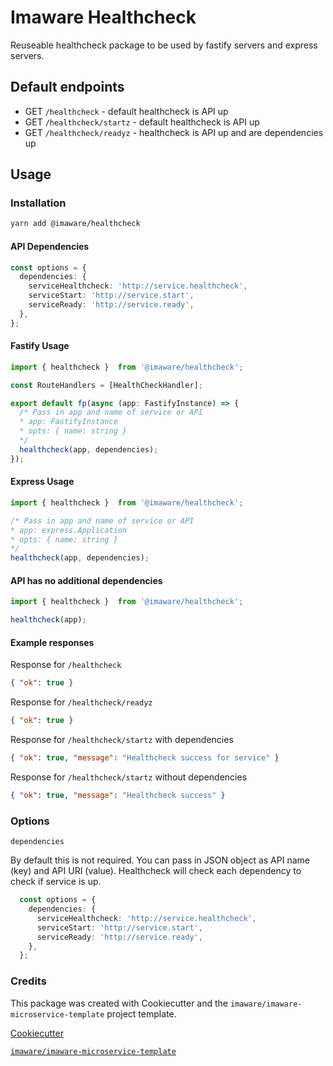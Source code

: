 # Imaware Healthcheck

Reuseable healthcheck package to be used by fastify servers and express servers.

## Default endpoints

- GET `/healthcheck` - default healthcheck is API up
- GET `/healthcheck/startz` - default healthcheck is API up
- GET `/healthcheck/readyz` - healthcheck is API up and are dependencies up

## Usage

### Installation

```bash
yarn add @imaware/healthcheck
```

#### API Dependencies

  ```typescript
  const options = {
    dependencies: {
      serviceHealthcheck: 'http://service.healthcheck',
      serviceStart: 'http://service.start',
      serviceReady: 'http://service.ready',
    },
  };
  ```

#### Fastify Usage

  ```typescript
  import { healthcheck }  from '@imaware/healthcheck';

  const RouteHandlers = [HealthCheckHandler];

  export default fp(async (app: FastifyInstance) => {
    /* Pass in app and name of service or API
    * app: FastifyInstance
    * opts: { name: string }
    */
    healthcheck(app, dependencies);
  });
  ```

#### Express Usage

  ```typescript
  import { healthcheck }  from '@imaware/healthcheck';

  /* Pass in app and name of service or API
  * app: express.Application
  * opts: { name: string }
  */
  healthcheck(app, dependencies);
  ```

#### API has no additional dependencies

  ```typescript
  import { healthcheck }  from '@imaware/healthcheck';

  healthcheck(app);
  ```

#### Example responses

Response for `/healthcheck`

  ```json
  { "ok": true }
  ```

Response for `/healthcheck/readyz`

  ```json
  { "ok": true }
  ```

Response for `/healthcheck/startz` with dependencies

  ```json
  { "ok": true, "message": "Healthcheck success for service" }
  ```

Response for `/healthcheck/startz` without dependencies

  ```json
  { "ok": true, "message": "Healthcheck success" }
  ```

### Options

`dependencies`

By default this is not required. You can pass in JSON object as API name (key) and API URI (value).
Healthcheck will check each dependency to check if service is up.

```typescript
  const options = {
    dependencies: {
      serviceHealthcheck: 'http://service.healthcheck',
      serviceStart: 'http://service.start',
      serviceReady: 'http://service.ready',
    },
  };
  ```

### Credits

This package was created with Cookiecutter and the `imaware/imaware-microservice-template` project template.

[Cookiecutter](https://github.com/cookiecutter/cookiecutter)

[`imaware/imaware-microservice-template`](https://github.com/imaware/imaware-microservice-template)
